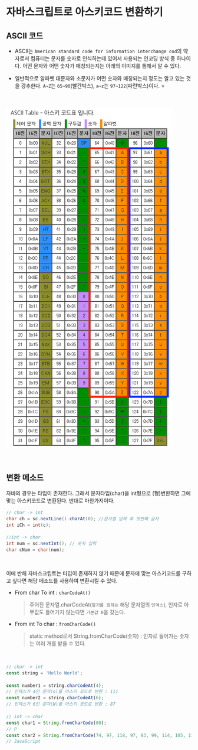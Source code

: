 # 자바스크립트로 아스키코드 변환하기

## ASCII 코드

- ASCII는 `American standard code for information interchange cod`의 약자로서 컴퓨터는 문자를 숫자로 인식하는데 있어서 사용되는 인코딩 방식 중 하나이다. 어떤 문자와 어떤 숫자가 매칭되는지는 아래의 이미지를 통해서 알 수 있다.

- 일반적으로 알파벳 대문자와 소문자가 어떤 숫자와 매칭되는지 정도는 알고 있는 것을 강추한다. `A~Z`는 `65~90`(빨간박스), `a~z`는 `97~122`(파란박스)이다. ⭐️

<br />

![ascii](../../screenshots/ascii.png)

<br />

## 변환 메소드

자바의 경우는 타입이 존재한다. 그래서 문자타입(char)을 int형으로 (형)변환하면 그에 맞는 아스키코드로 변환된다. 반대로 마찬가지이다.

```java
// char -> int
char ch = sc.nextLine().charAt(0); //문자열 입력 후 첫번째 글자
int iCh = int(c);

//int -> char
int num = sc.nextInt(); // 숫자 입력
char cNum = char(num);
```

<br />

이에 반해 자바스크립트는 타입이 존재하지 않기 때문에 문자에 맞는 아스키코드를 구하고 싶다면 해당 메소드를 사용하여 변환시킬 수 있다.

- From char To int : `charCodeAt()`

  > 주어진 문자열.charCodeAt(`알기를 원하는` 해당 문자열의 `인덱스`), 인자로 아무값도 들어가지 않는다면 `기본값 0`을 갖는다.

- From int To char : `fromCharCode()`

  > static method로서 String.fromCharCode(숫자) : 인자로 들어가는 숫자는 여러 개를 받을 수 있다.

<br />

```javascript
// char -> int
const string = 'Hello World';

const number1 = string.charCodeAt(4);
// 인덱스가 4인 문자(o)를 아스키 코드로 변환 : 111
const number2 = string.charCodeAt(6);
// 인덱스가 6인 문자(W)를 아스키 코드로 변환 : 87

// int -> char
const char1 = String.fromCharCode(80);
// P
const char2 = String.fromCharCode(74, 97, 118, 97, 83, 99, 114, 105, 112, 116);
// JavaScript
```
